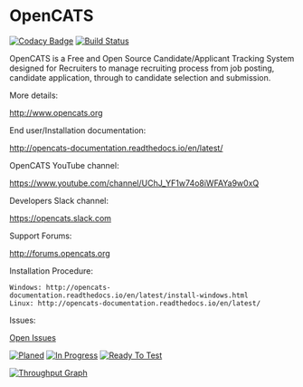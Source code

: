 # OpenCATS
[![Codacy Badge](https://api.codacy.com/project/badge/Grade/948d67033d624e9382a332af20339c00)](https://www.codacy.com/app/OpenCATS/OpenCATS?utm_source=github.com&amp;utm_medium=referral&amp;utm_content=opencats/OpenCATS&amp;utm_campaign=Badge_Grade)
[![Build Status](https://app.travis-ci.com/opencats/OpenCATS.svg?branch=master)](https://app.travis-ci.com/opencats/OpenCATS)

OpenCATS is a Free and Open Source Candidate/Applicant Tracking System designed for Recruiters to manage recruiting process from job posting, candidate application, through to candidate selection and submission.

More details: 

<http://www.opencats.org>

End user/Installation  documentation:

<http://opencats-documentation.readthedocs.io/en/latest/>

OpenCATS YouTube channel:

<https://www.youtube.com/channel/UChJ_YF1w74o8iWFAYa9w0xQ>

Developers Slack channel:

<https://opencats.slack.com>

Support Forums:

<http://forums.opencats.org>

Installation Procedure:

    Windows: http://opencats-documentation.readthedocs.io/en/latest/install-windows.html
    Linux: http://opencats-documentation.readthedocs.io/en/latest/

Issues:

[Open Issues](https://github.com/opencats/OpenCATS/issues?q=is%3Aopen)

[![Planed](https://badge.waffle.io/opencats/opencats.svg?label=waffle:%20ready&title=Planed)](http://waffle.io/opencats/opencats)
[![In Progress](https://badge.waffle.io/opencats/opencats.svg?label=waffle:%20in%20progress&title=In%20Progress)](http://waffle.io/opencats/opencats)
[![Ready To Test](https://badge.waffle.io/opencats/opencats.svg?label=waffle:%20ready%20to%20test&title=Ready%20To%20Test)](http://waffle.io/opencats/opencats)


[![Throughput Graph](https://graphs.waffle.io/opencats/opencats/throughput.svg)](https://waffle.io/opencats/opencats/metrics/throughput)
